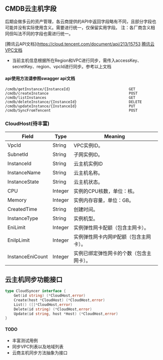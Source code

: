 ## CMDB云主机字段
后期会做多云的资产管理，各云商提供的API中返回字段略有不同，且部分字段也可能并没有实际使用含义。需要进行统一，仅保留实用字段。
注：各厂商含义相同但叫法不同的字段也需进行统一。

[腾讯云API文档](https://cloud.tencent.com/document/api/213/15753
[腾讯云VPC文档](https://console.cloud.tencent.com/api/explorer?Product=vpc&Version=2017-03-12&Action=DescribeVpcInstances)
- 当前主机信息根据所在Region和VPC进行同步，需传入accessKey、secretKey、region、vpcId进行同步。参考以上文档

#### api使用方法请参照swagger api文档
```azure
/cmdb/getInstance/{InstanceId}                           GET
/cmdb/createInstance                                     POST
/cmdb/listInstances                                      GET
/cmdb/deleteInstance/{InstanceId}                        DELETE
/cmdb/updateInstance/{InstanceId}                        PUT
/cmdb/SyncFromTencent                                    POST
```


### CloudHost(待丰富)
| Field            | Type    | Meaning              |
|------------------|---------|----------------------|
| VpcId            | String  | VPC实例ID。             |
| SubnetId         | String  | 子网实例ID。              |
| InstanceId       | String  | 云主机实例ID              |
| InstanceName     | String  | 云主机名称。               |
| InstanceState    | String  | 云主机状态。               |
| CPU              | Integer | 实例的CPU核数，单位：核。       |
| Memory           | Integer | 实例内存容量，单位：GB。        |
| CreatedTime      | String  | 创建时间。                |
| InstanceType     | String  | 实例机型。                |
| EniLimit         | Integer | 实例弹性网卡配额（包含主网卡）。     |
| EniIpLimit       | Integer | 实例弹性网卡内网IP配额（包含主网卡）。 |
| InstanceEniCount | Integer | 实例已绑定弹性网卡的个数（包含主网卡）。 |


## 云主机同步功能接口
```go
type CloudSyncer interface {
	Get(id string) (*CloudHost,error)
	Create(host *CloudHost) (*CloudHost,error)
	List() ([]*CloudHost,error)
	Delete(id string) (*CloudHost,error)
	Update(id string, host *Host) (*CloudHost,error)
}
```

#### TODO
- 丰富测试用例
- 同步VPC列表以及地域列表
- 云商主机同步方法抽象为接口